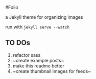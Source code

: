 #Folio

a Jekyll theme for organizing images

run with `jekyll serve --watch`


TO DOs
---

1. refactor sass
2. ~create example posts~
3. make this readme better
4. ~create thumbnail images for feeds~